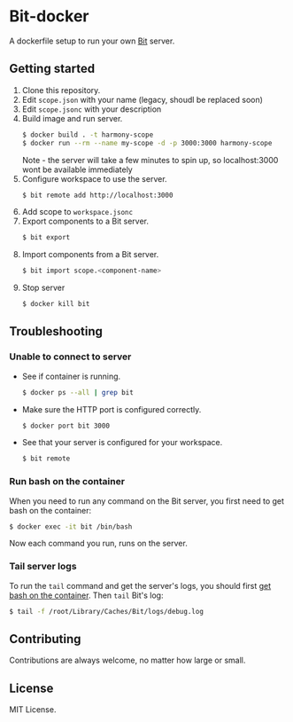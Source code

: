 # Bit-docker

A dockerfile setup to run your own [Bit](https://www.github.com/teambit/bit) server.  

## Getting started

1. Clone this repository.  
1. Edit `scope.json` with your name (legacy, shoudl be replaced soon)
1. Edit `scope.jsonc` with your description
1. Build image and run server.  
    ```sh
    $ docker build . -t harmony-scope
    $ docker run --rm --name my-scope -d -p 3000:3000 harmony-scope
    ```
    Note - the server will take a few minutes to spin up, so localhost:3000 wont be available immediately
1. Configure workspace to use the server.  
    ```sh
    $ bit remote add http://localhost:3000
    ```
1. Add scope to `workspace.jsonc`
1. Export components to a Bit server.  
    ```sh
    $ bit export
    ```
1. Import components from a Bit server.  
    ```sh
    $ bit import scope.<component-name>
    ````
1. Stop server  
    ```sh
    $ docker kill bit
    ```

## Troubleshooting

### Unable to connect to server

- See if container is running.  
    ```sh
    $ docker ps --all | grep bit
    ```
- Make sure the HTTP port is configured correctly.  
    ```sh
    $ docker port bit 3000
    ```
- See that your server is configured for your workspace.  
    ```sh
    $ bit remote
    ```

### Run bash on the container

When you need to run any command on the Bit server, you first need to get bash on the container:

```sh
$ docker exec -it bit /bin/bash
```

Now each command you run, runs on the server.

### Tail server logs

To run the `tail` command and get the server's logs, you should first [get bash on the container](#run-bash-on-the-container). Then `tail` Bit's log:

```sh
$ tail -f /root/Library/Caches/Bit/logs/debug.log
```

## Contributing

Contributions are always welcome, no matter how large or small.

## License

MIT License.

